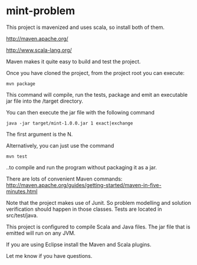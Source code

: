mint-problem
============

This project is mavenized and uses scala, so install both of them.

http://maven.apache.org/

http://www.scala-lang.org/

Maven makes it quite easy to build and test the project. 

Once you have cloned the project, from the project root you can execute:

    mvn package

This command will compile, run the tests, package and emit an executable jar file into the /target directory. 

You can then execute the jar file with the following command

    java -jar target/mint-1.0.0.jar 1 exact|exchange

The first argument is the N.
    
Alternatively, you can just use the command
    
    mvn test

..to compile and run the program without packaging it as a jar.

There are lots of convenient Maven commands: http://maven.apache.org/guides/getting-started/maven-in-five-minutes.html

Note that the project makes use of Junit. So problem modelling and solution verification should happen in those classes. Tests are located in src/test/java.

This project is configured to compile Scala and Java files. The jar file that is emitted will run on any JVM.

If you are using Eclipse install the Maven and Scala plugins.

Let me know if you have questions.
